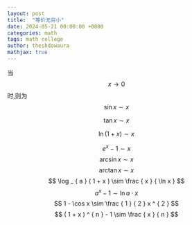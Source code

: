 ```yaml
---
layout: post
title:  "等价无穷小"
date: 2024-05-21 00:00:00 +0800
categories: math
tags: math college
author: theshdowaura
mathjax: true
---
```

当
$$
x \to 0
$$
时,则为
$$
\sin x \sim x
$$

$$
\tan x \sim x
$$

$$
\ln ( 1 + x ) \sim x  
$$

$$
e ^ { x } - 1 \sim x
$$
$$
\arcsin x \sim x
$$
$$
\arctan x \sim x 
$$
$$
\log _ { a } ( 1 + x ) \sim \frac { x } { \ln x }
$$
$$
a ^ { x } - 1 \sim \ln a \cdot x
$$
$$
1 - \cos x \sim \frac { 1 } { 2 } x ^ { 2 }
$$
$$
( 1 + x ) ^ { n } - 1 \sim \frac { x } { n }
$$





